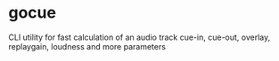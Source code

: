 # gocue
CLI utility for fast calculation of an audio track cue-in, cue-out, overlay, replaygain, loudness and more parameters
